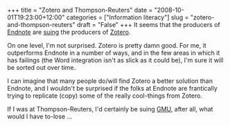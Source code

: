 +++
title = "Zotero and Thompson-Reuters"
date = "2008-10-01T19:23:00+12:00"
categories = ["Information literacy"]
slug = "zotero-and-thompson-reuters"
draft = "False"
+++
It seems that the producers of [Endnote](http://www.endnote.com/) are
[suing](http://crookedtimber.org/2008/09/30/gmu-sued-for-zotero/) the
producers of [Zotero](http://www.zotero.org/).

On one level, I'm not surprised. Zotero is pretty damn good. For me, it
outperforms Endnote in a number of ways, and in the few areas in
which it has failings (the Word integration isn't as slick as it
could be), I'm sure it will be sorted out over time.

I can imagine that many people do/will find Zotero a better solution
than Endnote, and I wouldn't be surprised if the folks at Endnote are
frantically trying to replicate (copy) some of the really
cool-things from Zotero.

If I was at Thompson-Reuters, I'd certainly be suing 
[GMU](http://www.gmu.edu/), after all, what would I have to-lose ...

